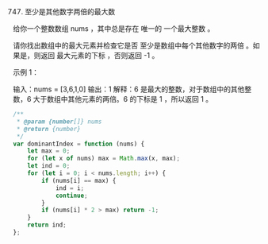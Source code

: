 747. 至少是其他数字两倍的最大数

给你一个整数数组 nums ，其中总是存在 唯一的 一个最大整数 。

请你找出数组中的最大元素并检查它是否 至少是数组中每个其他数字的两倍 。如果是，则返回 最大元素的下标 ，否则返回 -1 。

示例 1：

输入：nums = [3,6,1,0]
输出：1
解释：6 是最大的整数，对于数组中的其他整数，6 大于数组中其他元素的两倍。6 的下标是 1 ，所以返回 1 。

```js
/**
 * @param {number[]} nums
 * @return {number}
 */
var dominantIndex = function (nums) {
    let max = 0;
    for (let x of nums) max = Math.max(x, max);
    let ind = 0;
    for (let i = 0; i < nums.length; i++) {
        if (nums[i] == max) {
            ind = i;
            continue;
        }
        if (nums[i] * 2 > max) return -1;
    }
    return ind;
};
```

